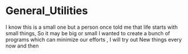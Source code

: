# General_Utilities
I know this is a small one but a person once told me that life starts with small things, So it may be big or small I wanted to create a bunch of programs which can minimize our efforts , I will try out New things every now and then 
